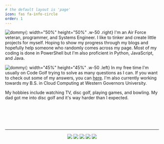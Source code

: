 ```yaml
---
# the default layout is 'page'
icon: fas fa-info-circle
order: 1
---
```


![dommy](/assets/img/domino1.png){: width="50%" height="50%" .w-50 .right}
I'm an Air Force veteran, programmer, and Systems Engineer. I like to tinker and create little projects for myself. Hoping to show my progress through my blogs and hopefully help someone who randomly comes across my page. Most of my coding is done in PowerShell but I'm also proficient in Python, JavaScript, and Java.

![dommy](/assets/img/domino2.png){: width="45%" height="45%" .w-50 .left}
In my free time I'm usually on Code Golf trying to solve as many questions as I can. If you want to check out some of my answers, you can [here](https://codegolf.stackexchange.com/users/117359/james-flores?tab=answers). I'm also currently working towards my B.S. in Cloud Computing at Western Governors University.

My hobbies include watching TV, disc golf, playing games, and bowling. My dad got me into disc golf and it's way harder than I expected.

<br/>
<br/>
<br/>
<br/>

---

<p align="center">
  <a href="https://www.credly.com/users/james-flores.373c9444/badges"><img src="https://img.shields.io/static/v1?style=for-the-badge&message=Credly&color=FF6B00&logo=Credly&logoColor=FFFFFF&label="></a>
  <a href="https://github.com/jamesfloresjr"><img src="https://img.shields.io/badge/github-%23121011.svg?style=for-the-badge&logo=github&logoColor=white"></a>
  <a href="https://www.linkedin.com/in/jamesfloresjr"><img src="https://img.shields.io/badge/linkedin-%230077B5.svg?style=for-the-badge&logo=linkedin&logoColor=white"></a>
  <a href="https://stackexchange.com/users/27870598/james-flores"><img src="https://img.shields.io/badge/StackExchange-%23ffffff.svg?style=for-the-badge&logo=StackExchange&logoColor=black"></a>
  <a href="https://jamesflores.dev"><img src="https://img.shields.io/badge/website-07C160?style=for-the-badge&logo=jekyll&logoColor=white"></a>
</p>
